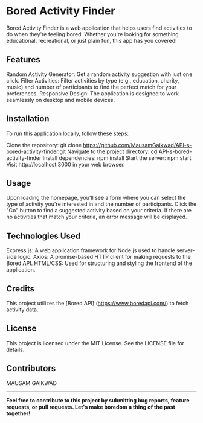 # Bored Activity Finder
Bored Activity Finder is a web application that helps users find activities to do when they're feeling bored. Whether you're looking for something educational, recreational, or just plain fun, this app has you covered!

## Features
Random Activity Generator: Get a random activity suggestion with just one click.
Filter Activities: Filter activities by type (e.g., education, charity, music) and number of participants to find the perfect match for your preferences.
Responsive Design: The application is designed to work seamlessly on desktop and mobile devices.
## Installation
To run this application locally, follow these steps:

Clone the repository: git clone https://github.com/MausamGaikwad/API-s-bored-activity-finder.git
Navigate to the project directory: cd API-s-bored-activity-finder
Install dependencies: npm install
Start the server: npm start
Visit http://localhost:3000 in your web browser.
## Usage
Upon loading the homepage, you'll see a form where you can select the type of activity you're interested in and the number of participants.
Click the "Go" button to find a suggested activity based on your criteria.
If there are no activities that match your criteria, an error message will be displayed.
## Technologies Used
Express.js: A web application framework for Node.js used to handle server-side logic.
Axios: A promise-based HTTP client for making requests to the Bored API.
HTML/CSS: Used for structuring and styling the frontend of the application.
## Credits
This project utilizes the [Bored API] (https://www.boredapi.com/) to fetch activity data.

## License
This project is licensed under the MIT License. See the LICENSE file for details.

## Contributors
MAUSAM GAIKWAD

---
**Feel free to contribute to this project by submitting bug reports, feature requests, or pull requests. Let's make boredom a thing of the past together!**

